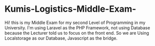 # Kumis-Logistics-Middle-Exam-
Hi! this is my Middle Exam for my second Level of Programming in my University.
I'm using Laravel as the PHP Framework, not using Database because the Lecturer told us to focus on the front end.
So we are Using Localstorage as our Database, Javascript as the bridge.
